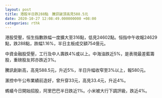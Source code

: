 ```yaml
---
layout: post
title: 港股半日跌288點　騰訊破頂高見588.5元
date: 2020-10-27 12:08:49.000000000 +08:00
categories: rthk
---
```


港股受壓，恒生指數跌幅一度擴大至316點，低見24602點。恒指中午收報24629點，跌288點，跌幅1.16%，半日主板成交額754億元。

中資金融股受壓，工行及中人壽跌4%或以上。中海油跌近5%，是表現最差藍籌股，重磅股友邦亦跌近3%。

騰訊創新高，高見588.5元，升近5%，半日升幅收窄至3%以上，報580元。

滙控中午公布業績前造好，曾升穿33元，高見33.4元，升近4%。

螞蟻今日開始招股，阿里巴巴半日跌近1%。小米被大行下調評級，跌近4%。
